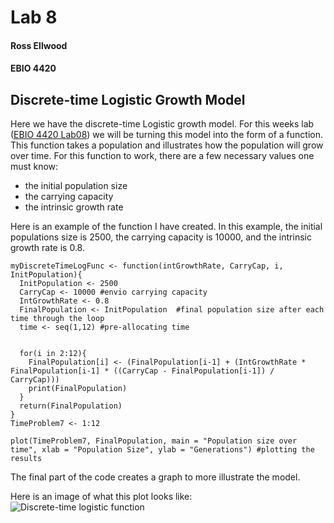# Lab 8
#### Ross Ellwood
#### EBIO 4420

## Discrete-time Logistic Growth Model
Here we have the discrete-time Logistic growth model. For this weeks lab ([EBIO 4420 Lab08](https://github.com/flaxmans/CompBio_on_git/blob/master/Labs/Lab08/Lab08_documentation_and_metadata.md))
we will be turning this model into the form of a function. This function takes a population
and illustrates how the population will grow over time. For this function to work,
there are a few necessary values one must know:
* the initial population size
* the carrying capacity
* the intrinsic growth rate

Here is an example of the function I have created. In this example,
the initial populations size is 2500, the carrying capacity is 10000, and the 
intrinsic growth rate is 0.8.

```
myDiscreteTimeLogFunc <- function(intGrowthRate, CarryCap, i, InitPopulation){
  InitPopulation <- 2500
  CarryCap <- 10000 #envio carrying capacity
  IntGrowthRate <- 0.8
  FinalPopulation <- InitPopulation  #final population size after each time through the loop
  time <- seq(1,12) #pre-allocating time
  
  
  for(i in 2:12){
    FinalPopulation[i] <- (FinalPopulation[i-1] + (IntGrowthRate * FinalPopulation[i-1] * ((CarryCap - FinalPopulation[i-1]) / CarryCap)))
    print(FinalPopulation)                                   
  }
  return(FinalPopulation)
}
TimeProblem7 <- 1:12

plot(TimeProblem7, FinalPopulation, main = "Population size over time", xlab = "Population Size", ylab = "Generations") #plotting the results
```
The final part of the code creates a graph to more illustrate the model.

Here is an image of what this plot looks like: 
![Discrete-time logistic function](/images/EBIO4420Image.png)


